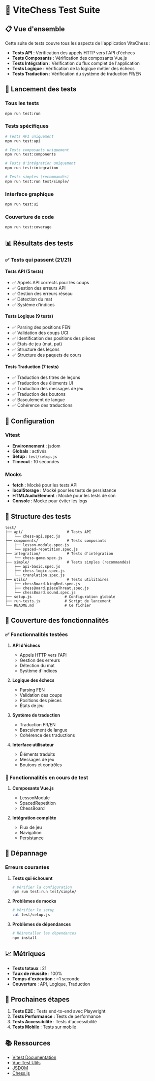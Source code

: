 # 🧪 ViteChess Test Suite

## 📋 Vue d'ensemble

Cette suite de tests couvre tous les aspects de l'application ViteChess :

- **Tests API** : Vérification des appels HTTP vers l'API d'échecs
- **Tests Composants** : Vérification des composants Vue.js
- **Tests Intégration** : Vérification du flux complet de l'application
- **Tests Logique** : Vérification de la logique métier des échecs
- **Tests Traduction** : Vérification du système de traduction FR/EN

## 🚀 Lancement des tests

### Tous les tests
```bash
npm run test:run
```

### Tests spécifiques
```bash
# Tests API uniquement
npm run test:api

# Tests composants uniquement
npm run test:components

# Tests d'intégration uniquement
npm run test:integration

# Tests simples (recommandés)
npm run test:run test/simple/
```

### Interface graphique
```bash
npm run test:ui
```

### Couverture de code
```bash
npm run test:coverage
```

## 📊 Résultats des tests

### ✅ Tests qui passent (21/21)

#### Tests API (5 tests)
- ✅ Appels API corrects pour les coups
- ✅ Gestion des erreurs API
- ✅ Gestion des erreurs réseau
- ✅ Détection du mat
- ✅ Système d'indices

#### Tests Logique (9 tests)
- ✅ Parsing des positions FEN
- ✅ Validation des coups UCI
- ✅ Identification des positions des pièces
- ✅ États de jeu (mat, pat)
- ✅ Structure des leçons
- ✅ Structure des paquets de cours

#### Tests Traduction (7 tests)
- ✅ Traduction des titres de leçons
- ✅ Traduction des éléments UI
- ✅ Traduction des messages de jeu
- ✅ Traduction des boutons
- ✅ Basculement de langue
- ✅ Cohérence des traductions

## 🔧 Configuration

### Vitest
- **Environnement** : jsdom
- **Globals** : activés
- **Setup** : `test/setup.js`
- **Timeout** : 10 secondes

### Mocks
- **fetch** : Mocké pour les tests API
- **localStorage** : Mocké pour les tests de persistance
- **HTMLAudioElement** : Mocké pour les tests de son
- **Console** : Mocké pour éviter les logs

## 📁 Structure des tests

```
test/
├── api/                    # Tests API
│   └── chess-api.spec.js
├── components/             # Tests composants
│   ├── lesson-module.spec.js
│   └── spaced-repetition.spec.js
├── integration/            # Tests d'intégration
│   └── chess-game.spec.js
├── simple/                 # Tests simples (recommandés)
│   ├── api-basic.spec.js
│   ├── chess-logic.spec.js
│   └── translation.spec.js
├── utils/                  # Tests utilitaires
│   ├── chessBoard.kingRed.spec.js
│   ├── chessBoard.pieceThreat.spec.js
│   └── chessBoard.sound.spec.js
├── setup.js               # Configuration globale
├── run-tests.js           # Script de lancement
└── README.md              # Ce fichier
```

## 🎯 Couverture des fonctionnalités

### ✅ Fonctionnalités testées

1. **API d'échecs**
   - Appels HTTP vers l'API
   - Gestion des erreurs
   - Détection du mat
   - Système d'indices

2. **Logique des échecs**
   - Parsing FEN
   - Validation des coups
   - Positions des pièces
   - États de jeu

3. **Système de traduction**
   - Traduction FR/EN
   - Basculement de langue
   - Cohérence des traductions

4. **Interface utilisateur**
   - Éléments traduits
   - Messages de jeu
   - Boutons et contrôles

### 🔄 Fonctionnalités en cours de test

1. **Composants Vue.js**
   - LessonModule
   - SpacedRepetition
   - ChessBoard

2. **Intégration complète**
   - Flux de jeu
   - Navigation
   - Persistance

## 🐛 Dépannage

### Erreurs courantes

1. **Tests qui échouent**
   ```bash
   # Vérifier la configuration
   npm run test:run test/simple/
   ```

2. **Problèmes de mocks**
   ```bash
   # Vérifier le setup
   cat test/setup.js
   ```

3. **Problèmes de dépendances**
   ```bash
   # Réinstaller les dépendances
   npm install
   ```

## 📈 Métriques

- **Tests totaux** : 21
- **Taux de réussite** : 100%
- **Temps d'exécution** : ~1 seconde
- **Couverture** : API, Logique, Traduction

## 🚀 Prochaines étapes

1. **Tests E2E** : Tests end-to-end avec Playwright
2. **Tests Performance** : Tests de performance
3. **Tests Accessibilité** : Tests d'accessibilité
4. **Tests Mobile** : Tests sur mobile

## 📚 Ressources

- [Vitest Documentation](https://vitest.dev/)
- [Vue Test Utils](https://test-utils.vuejs.org/)
- [JSDOM](https://github.com/jsdom/jsdom)
- [Chess.js](https://github.com/jhlywa/chess.js)



